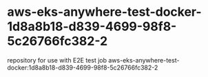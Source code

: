 # aws-eks-anywhere-test-docker-1d8a8b18-d839-4699-98f8-5c26766fc382-2
repository for use with E2E test job aws-eks-anywhere-test-docker:1d8a8b18-d839-4699-98f8-5c26766fc382-2
